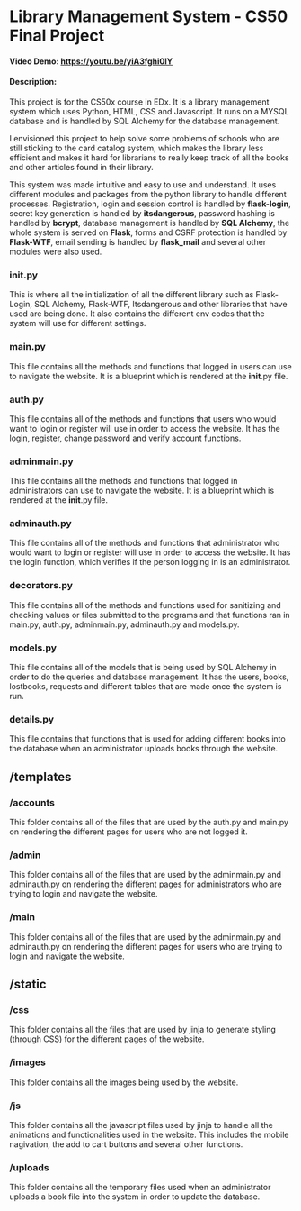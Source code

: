 # Library Management System - CS50 Final Project
#### Video Demo:  https://youtu.be/yiA3fghi0lY
#### Description:

This project is for the CS50x course in EDx. It is a library management system which uses Python, HTML, CSS and Javascript. It runs on a MYSQL database and is handled by SQL Alchemy for the database management.

I envisioned this project to help solve some problems of schools who are still sticking to the card catalog system, which makes the library less efficient and makes it hard for librarians to really keep track of all the books and other articles found in their library.

This system was made intuitive and easy to use and understand. It uses different modules and packages from the python library to handle different processes. Registration, login and session control is handled by **flask-login**, secret key generation is handled by **itsdangerous**, password hashing is handled by **bcrypt**, database management is handled by **SQL Alchemy**, the whole system is served on **Flask**, forms and CSRF protection is handled by **Flask-WTF**, email sending is handled by **flask_mail** and several other modules were also used.

### __init__.py
This is where all the initialization of all the different library such as Flask-Login, SQL Alchemy, Flask-WTF, Itsdangerous and other libraries that have used are being done. It also contains the different env codes that the system will use for different settings.

### main.py
This file contains all the methods and functions that logged in users can use to navigate the website. It is a blueprint which is rendered at the __init__.py file.

### auth.py
This file contains all of the methods and functions that users who would want to login or register will use in order to access the website. It has the login, register, change password and verify account functions.

### adminmain.py
This file contains all the methods and functions that logged in administrators can use to navigate the website. It is a blueprint which is rendered at the __init__.py file.

### adminauth.py
This file contains all of the methods and functions that administrator who would want to login or register will use in order to access the website. It has the login function, which verifies if the person logging in is an administrator.

### decorators.py
This file contains all of the methods and functions used for sanitizing and checking values or files submitted to the programs and that functions ran in main.py, auth.py, adminmain.py, adminauth.py and models.py.

### models.py
This file contains all of the models that is being used by SQL Alchemy in order to do the queries and database management. It has the users, books, lostbooks, requests and different tables that are made once the system is run.

### details.py
This file contains that functions that is used for adding different books into the database when an administrator uploads books through the website.

## /templates

### /accounts
This folder contains all of the files that are used by the auth.py and main.py on rendering the different pages for users who are not logged it.

### /admin
This folder contains all of the files that are used by the adminmain.py and adminauth.py on rendering the different pages for administrators who are trying to login and navigate the website.

### /main
This folder contains all of the files that are used by the adminmain.py and adminauth.py on rendering the different pages for users who are trying to login and navigate the website.

## /static

### /css
This folder contains all the files that are used by jinja to generate styling (through CSS) for the different pages of the website.

### /images
This folder contains all the images being used by the website.

### /js
This folder contains all the javascript files used by jinja to handle all the animations and functionalities used in the website. This includes the mobile nagivation, the add to cart buttons and several other functions.

### /uploads
This folder contains all the temporary files used when an administrator uploads a book file into the system in order to update the database.
